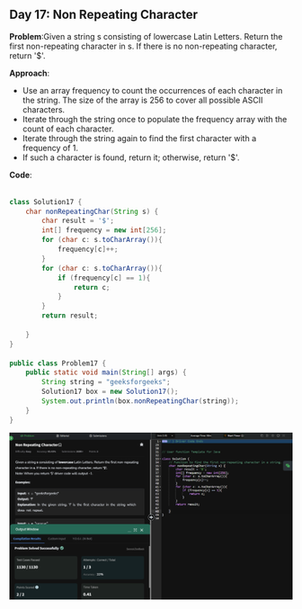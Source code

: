 ## Day 17: Non Repeating Character

**Problem**:Given a string s consisting of lowercase Latin Letters. Return the first non-repeating character in s. If there is no non-repeating character, return '$'.

**Approach**: 
- Use an array frequency to count the occurrences of each character in the string. The size of the array is 256 to cover all possible ASCII characters.
- Iterate through the string once to populate the frequency array with the count of each character.
- Iterate through the string again to find the first character with a frequency of 1.
- If such a character is found, return it; otherwise, return '$'.

**Code**:
```java

class Solution17 {
    char nonRepeatingChar(String s) {
        char result = '$';
        int[] frequency = new int[256];
        for (char c: s.toCharArray()){
            frequency[c]++;
        }
        for (char c: s.toCharArray()){
            if (frequency[c] == 1){
                return c;
            }
        }
        return result;

    }
}

public class Problem17 {
    public static void main(String[] args) {
        String string = "geeksforgeeks";
        Solution17 box = new Solution17();
        System.out.println(box.nonRepeatingChar(string));
    }
}

```
![Day 17 Output](./Day17-Screenshot.png)
